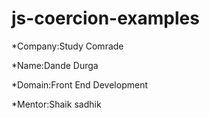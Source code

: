 # js-coercion-examples

*Company:Study Comrade

*Name:Dande Durga

*Domain:Front End Development

*Mentor:Shaik sadhik
